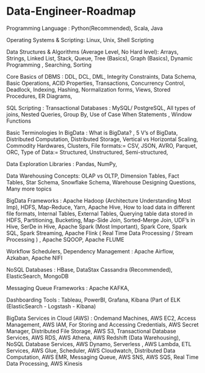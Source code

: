 # Data-Engineer-Roadmap

Programming Language :
Python(Recommended),
Scala,
Java

Operating Systems & Scripting:
Linux,
Unix,
Shell Scripting

Data Structures & Algorithms (Average Level, No Hard level):
Arrays,
Strings,
Linked List,
Stack,
Queue,
Tree (Basics),
Graph (Basics),
Dynamic Programming ,
Searching,
Sorting

Core Basics of DBMS :
DDL,
DCL,
DML,
Integrity Constraints,
Data Schema,
Basic Operations,
ACID Properties,
Transactions,
Concurrency Control,
Deadlock,
Indexing,
Hashing,
Normalization forms,
Views,
Stored Procedures,
ER Diagrams,

SQL Scripting :
Transactional Databases : MySQL/ PostgreSQL,
All types of joins,
Nested Queries,
Group By,
Use of Case When Statements ,
Window Functions

Basic Terminologies In BigData :
What is BigData? ,
5 V’s of BigData,
Distributed Computation,
Distributed Storage,
Vertical vs Horizontal Scaling,
Commodity Hardwares,
Clusters,
File formats:=
CSV,
JSON,
AVRO,
Parquet,
ORC,
Type of Data:=
Structured,
Unstructured,
Semi-structured,

Data Exploration Libraries :
Pandas,
NumPy,

Data Warehousing Concepts:
OLAP vs OLTP,
Dimension Tables,
Fact Tables,
Star Schema,
Snowflake Schema,
Warehouse Designing Questions,
Many more topics

BigData Frameworks :
Apache Hadoop (Architecture Understanding Most Imp),
HDFS,
Map-Reduce,
Yarn,
Apache Hive,
How to load data in different file formats,
Internal Tables,
External Tables,
Querying table data stored in HDFS,
Partitioning,
Bucketing,
Map-Side Join,
Sorted-Merge Join,
UDF’s in Hive,
SerDe in Hive,
Apache Spark (Most Important),
Spark Core,
Spark SQL,
Spark Streaming,
Apache Flink ( Real Time Data Processing / Stream Processing ) ,
Apache SQOOP,
Apache FLUME

Workflow Schedulers, Dependency Management :
Apache Airflow,
Azkaban,
Apache NIFI

NoSQL Databases :
HBase,
DataStax Cassandra (Recommended),
ElasticSearch,
MongoDB

Messaging Queue Frameworks :
Apache KAFKA,

Dashboarding Tools :
Tableau,
PowerBI,
Grafana,
Kibana (Part of ELK (ElasticSearch - Logstash - Kibana)

BigData Services in Cloud (AWS) :
Ondemand Machines,
AWS EC2,
Access Management,
AWS IAM,
For Storing and Accessing Credentials,
AWS Secret Manager,
Distributed File Storage,
AWS S3,
Transactional Database Services,
AWS RDS,
AWS Athena,
AWS Redshift (Data Warehousing),
NoSQL Database Services,
AWS Dynamo,
Serverless ,
AWS Lambda,
ETL Services,
AWS Glue,
Scheduler,
AWS Cloudwatch,
Distributed Data Computation,
AWS EMR,
Messaging Queue,
AWS SNS,
AWS SQS,
Real Time Data Processing,
AWS Kinesis
